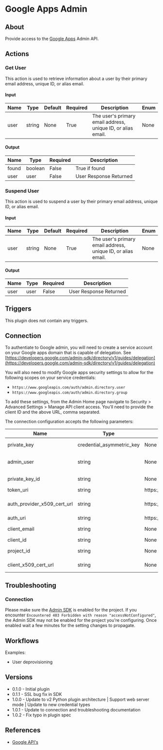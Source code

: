 
# Google Apps Admin

## About

Provide access to the [Google Apps](https://gsuite.google.com/) Admin API.

## Actions

### Get User

This action is used to retrieve information about a user by their primary email address, unique ID, or alias email.

#### Input

|Name|Type|Default|Required|Description|Enum|
|----|----|-------|--------|-----------|----|
|user|string|None|True|The user's primary email address, unique ID, or alias email.|None|

#### Output

|Name|Type|Required|Description|
|----|----|--------|-----------|
|found|boolean|False|True if found|
|user|user|False|User Response Returned|

### Suspend User

This action is used to suspend a user by their primary email address, unique ID, or alias email.

#### Input

|Name|Type|Default|Required|Description|Enum|
|----|----|-------|--------|-----------|----|
|user|string|None|True|The user's primary email address, unique ID, or alias email.|None|

#### Output

|Name|Type|Required|Description|
|----|----|--------|-----------|
|user|user|False|User Response Returned|

## Triggers

This plugin does not contain any triggers.

## Connection

To authentiate to Google admin, you will need to create a service account on your Google apps domain that is capable of delegation. See [https://developers.google.com/admin-sdk/directory/v1/guides/delegation](https://developers.google.com/admin-sdk/directory/v1/guides/delegation)

You will also need to modify Google apps security settings to allow for the following scopes on your service credentials:

* `https://www.googleapis.com/auth/admin.directory.user`
* `https://www.googleapis.com/auth/admin.directory.group`

To add these settings, from the Admin Home page navigate to Security > Advanced Settings > Manage API client access.
You'll need to provide the client ID and the above URL, comma separated.

The connection configuration accepts the following parameters:

|Name|Type|Default|Required|Description|Enum|
|----|----|-------|--------|-----------|----|
|private_key|credential_asymmetric_key|None|True|Private Key from service credentials|None|
|admin_user|string|None|True|Admin user to impersonate, e.g. admin@domain.com|None|
|private_key_id|string|None|True|Private Key ID from service credentials|None|
|token_uri|string|https\://accounts.google.com/o/oauth2/token|True|OAUTH2 Token URI|None|
|auth_provider_x509_cert_url|string|https\://www.googleapis.com/oauth2/v1/certs|True|OAUTH2 Auth Provider x509 Cert URL|None|
|auth_uri|string|https\://accounts.google.com/o/oauth2/auth|True|None|None|
|client_email|string|None|True|Client email from service credentials|None|
|client_id|string|None|True|Client ID|None|
|project_id|string|None|True|Project ID from service credentials|None|
|client_x509_cert_url|string|None|True|x509 cert URL from service credentials|None|

## Troubleshooting

### Connection

Please make sure the [Admin SDK](https://console.developers.google.com/apis/library/admin.googleapis.com) is enabled for the project.
If you encounter `Encountered 403 Forbidden with reason "accessNotConfigured"`, the Admin SDK may not be enabled for the project you're configuring. Once enabled wait a few minutes for the setting changes to propagate.


## Workflows

Examples:

* User deprovisioning

## Versions

* 0.1.0 - Initial plugin
* 0.1.1 - SSL bug fix in SDK
* 1.0.0 - Update to v2 Python plugin architecture | Support web server mode | Update to new credential types
* 1.0.1 - Update to connection and troubleshooting documentation
* 1.0.2 - Fix typo in plugin spec

## References

* [Google API's](https://www.googleapis.com/)
